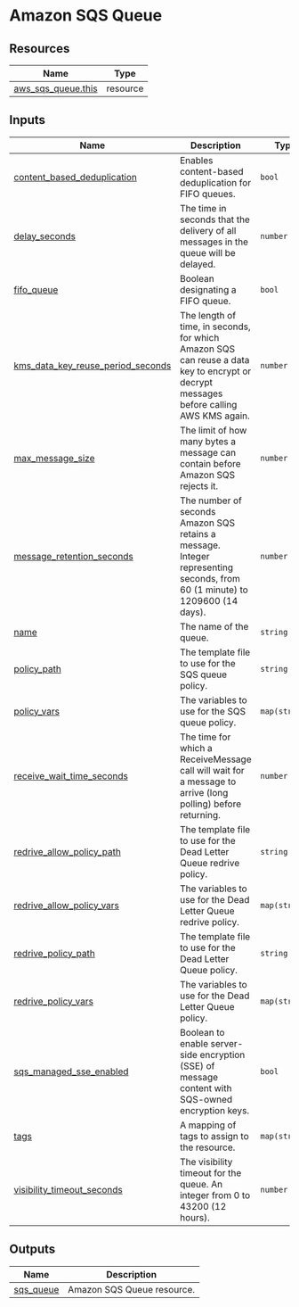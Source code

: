 # Amazon SQS Queue

## Resources

| Name | Type |
|------|------|
| [aws_sqs_queue.this](https://registry.terraform.io/providers/hashicorp/aws/latest/docs/resources/sqs_queue) | resource |

## Inputs

| Name | Description | Type | Default | Required |
|------|-------------|------|---------|:--------:|
| <a name="input_content_based_deduplication"></a> [content\_based\_deduplication](#input\_content\_based\_deduplication) | Enables content-based deduplication for FIFO queues. | `bool` | `false` | no |
| <a name="input_delay_seconds"></a> [delay\_seconds](#input\_delay\_seconds) | The time in seconds that the delivery of all messages in the queue will be delayed. | `number` | `0` | no |
| <a name="input_fifo_queue"></a> [fifo\_queue](#input\_fifo\_queue) | Boolean designating a FIFO queue. | `bool` | `false` | no |
| <a name="input_kms_data_key_reuse_period_seconds"></a> [kms\_data\_key\_reuse\_period\_seconds](#input\_kms\_data\_key\_reuse\_period\_seconds) | The length of time, in seconds, for which Amazon SQS can reuse a data key to encrypt or decrypt messages before calling AWS KMS again. | `number` | `300` | no |
| <a name="input_max_message_size"></a> [max\_message\_size](#input\_max\_message\_size) | The limit of how many bytes a message can contain before Amazon SQS rejects it. | `number` | `262144` | no |
| <a name="input_message_retention_seconds"></a> [message\_retention\_seconds](#input\_message\_retention\_seconds) | The number of seconds Amazon SQS retains a message. Integer representing seconds, from 60 (1 minute) to 1209600 (14 days). | `number` | `345600` | no |
| <a name="input_name"></a> [name](#input\_name) | The name of the queue. | `string` | n/a | yes |
| <a name="input_policy_path"></a> [policy\_path](#input\_policy\_path) | The template file to use for the SQS queue policy. | `string` | `null` | no |
| <a name="input_policy_vars"></a> [policy\_vars](#input\_policy\_vars) | The variables to use for the SQS queue policy. | `map(string)` | `{}` | no |
| <a name="input_receive_wait_time_seconds"></a> [receive\_wait\_time\_seconds](#input\_receive\_wait\_time\_seconds) | The time for which a ReceiveMessage call will wait for a message to arrive (long polling) before returning. | `number` | `0` | no |
| <a name="input_redrive_allow_policy_path"></a> [redrive\_allow\_policy\_path](#input\_redrive\_allow\_policy\_path) | The template file to use for the Dead Letter Queue redrive policy. | `string` | `null` | no |
| <a name="input_redrive_allow_policy_vars"></a> [redrive\_allow\_policy\_vars](#input\_redrive\_allow\_policy\_vars) | The variables to use for the Dead Letter Queue redrive policy. | `map(string)` | `{}` | no |
| <a name="input_redrive_policy_path"></a> [redrive\_policy\_path](#input\_redrive\_policy\_path) | The template file to use for the Dead Letter Queue policy. | `string` | `null` | no |
| <a name="input_redrive_policy_vars"></a> [redrive\_policy\_vars](#input\_redrive\_policy\_vars) | The variables to use for the Dead Letter Queue policy. | `map(string)` | `{}` | no |
| <a name="input_sqs_managed_sse_enabled"></a> [sqs\_managed\_sse\_enabled](#input\_sqs\_managed\_sse\_enabled) | Boolean to enable server-side encryption (SSE) of message content with SQS-owned encryption keys. | `bool` | `false` | no |
| <a name="input_tags"></a> [tags](#input\_tags) | A mapping of tags to assign to the resource. | `map(string)` | `{}` | no |
| <a name="input_visibility_timeout_seconds"></a> [visibility\_timeout\_seconds](#input\_visibility\_timeout\_seconds) | The visibility timeout for the queue. An integer from 0 to 43200 (12 hours). | `number` | `0` | no |

## Outputs

| Name | Description |
|------|-------------|
| <a name="output_sqs_queue"></a> [sqs\_queue](#output\_sqs\_queue) | Amazon SQS Queue resource. |

